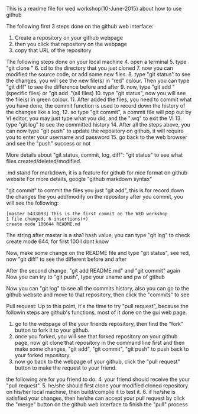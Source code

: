 This is a readme file for wed workshop(10-June-2015) about how to use github

The following first 3 steps done on the github web interface:
1. Create a repository on your github webpage
2. then you click that repository on the webpage
3. copy that URL of the repository

The following steps done on your local machine
4. open a terminal
5. type "git clone <repoURL>"
6. cd to the directory that you just cloned
7. now you can modified the source code, or add some new files.
8. type "git status" to see the changes, you will see the new file(s) in "red"
colour. Then you can type "git diff" to see the difference before and after
9. now, type "git add <files>"(specific files) or "git add ."(all files)
10. type "git status", now you will see the file(s) in green colour.
11. After added the files, you need to commit what you have done, the commit
function is used to record down the history of the changes like a log,
12. so type "git commit", a commit file will pop out by VI editor, you may just
type what you did, and the ":wq" to exit the VI
13. type "git log" to see the committed history
14. After all the steps above, you can now type "git push" to update the
repository on github, it will require you to enter your username and password
15. go back to the web browser and see the "push" success or not

More details about "git status, commit, log, diff":
"git status" to see what files created/deleted/modified.

.md stand for markdown, it is a feature for github for nice format on github website
For more details, google "github markdown syntax"

"git commit" to commit the files you just "git add", this is for record down the changes the you add/modify on the repository after you commit, you will see the following:

    [master b433093] This is the first commit on the WED workshop
    1 file changed, 6 insertions(+)
    create mode 100644 README.md

The string after master is a sha1 hash value, you can type "git log" to check
create mode 644, for first 100 I dont know

Now, make some change on the README file and type "git status", see red, now
"git diff" to see the different before and after

After the second change, "git add README.md" and "git commit" again
Now you can try to "git push", type your uname and pw of github

Now you can "git log" to see all the commits history, also you can go to the
github website and move to that repository, then click the "commits" to see



Pull request:
Up to this point, it's the time to try "pull request", because the followin steps are github's functions, most of it done on the gui web page.

1. go to the webpage of the your friends repository, then find the "fork"
button to fork it to your github.
2. once you forked, you will see that forked repository on your github page,
now git clone that repository in the command line first and
then make some changes, "git add", "git commit", "git push" to push back to
your forked repository.
3. now go back to the webpage of your github, click the "pull request" button
to make the request to your friend.

the following are for you friend to do:
4. your friend should receive the your "pull request".
5. he/she should first clone your modified cloned repository on his/her local
machine, then build/complie it to test it.
6. if he/she is satisfied your changes, then he/she can accept your pull
request by click the "merge" button on the github web interface to finish the
"pull" process
